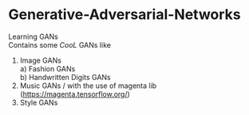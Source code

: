 # Generative-Adversarial-Networks <br />
Learning GANs <br />
Contains some *CooL* GANs like
1) Image GANs<br />
  a) Fashion GANs<br />
  b) Handwritten Digits GANs<br />
2) Music GANs / with the use of magenta lib (https://magenta.tensorflow.org/)
3) Style GANs
